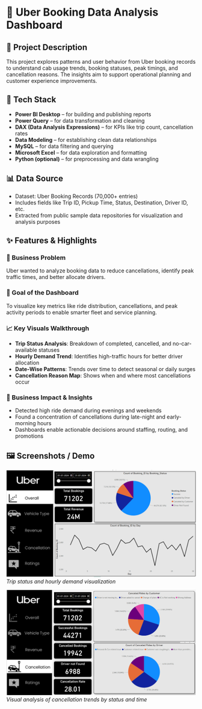 # 🚕 Uber Booking Data Analysis Dashboard

## 📌 Project Description
This project explores patterns and user behavior from Uber booking records to understand cab usage trends, booking statuses, peak timings, and cancellation reasons. The insights aim to support operational planning and customer experience improvements.

## 🧰 Tech Stack
- **Power BI Desktop** – for building and publishing reports  
- **Power Query** – for data transformation and cleaning  
- **DAX (Data Analysis Expressions)** – for KPIs like trip count, cancellation rates  
- **Data Modeling** – for establishing clean data relationships  
- **MySQL** – for data filtering and querying  
- **Microsoft Excel** – for data exploration and formatting  
- **Python (optional)** – for preprocessing and data wrangling

## 📊 Data Source
- Dataset: Uber Booking Records (70,000+ entries)  
- Includes fields like Trip ID, Pickup Time, Status, Destination, Driver ID, etc.  
- Extracted from public sample data repositories for visualization and analysis purposes

## ✨ Features & Highlights

### 📍 Business Problem
Uber wanted to analyze booking data to reduce cancellations, identify peak traffic times, and better allocate drivers.

### 🎯 Goal of the Dashboard
To visualize key metrics like ride distribution, cancellations, and peak activity periods to enable smarter fleet and service planning.

### 📈 Key Visuals Walkthrough
- **Trip Status Analysis**: Breakdown of completed, cancelled, and no-car-available statuses  
- **Hourly Demand Trend**: Identifies high-traffic hours for better driver allocation  
- **Date-Wise Patterns**: Trends over time to detect seasonal or daily surges  
- **Cancellation Reason Map**: Shows when and where most cancellations occur

### 📌 Business Impact & Insights
- Detected high ride demand during evenings and weekends  
- Found a concentration of cancellations during late-night and early-morning hours  
- Dashboards enable actionable decisions around staffing, routing, and promotions

## 🖼️ Screenshots / Demo

![Dashboard Overview](https://github.com/Ashish-Virani/Uber-Booking-Analysis/blob/main/Uber%20Dashboard.png)  
*Trip status and hourly demand visualization*

![Cancellation Analysis](https://github.com/Ashish-Virani/Uber-Booking-Analysis/blob/main/Uber%20Cancellation.png)  
*Visual analysis of cancellation trends by status and time*
